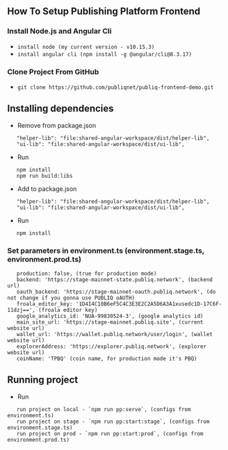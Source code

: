 ## How To Setup Publishing Platform Frontend

### Install Node.js and Angular Cli
 + `install node (my current version - v10.15.3)`
 + `install angular cli (npm install -g @angular/cli@8.3.17)`

### Clone Project From GitHub

 + `git clone https://github.com/publiqnet/publiq-frontend-demo.git`

## Installing dependencies 

 + Remove from package.json
```
   "helper-lib": "file:shared-angular-workspace/dist/helper-lib",
   "ui-lib": "file:shared-angular-workspace/dist/ui-lib",
```
 + Run
 ```
    npm install
    npm run build:libs
 ```
 
  + Add to package.json
 ```
    "helper-lib": "file:shared-angular-workspace/dist/helper-lib",
    "ui-lib": "file:shared-angular-workspace/dist/ui-lib",
 ```
 
 + Run
  ```
     npm install
  ```
### Set parameters in environment.ts (environment.stage.ts, environment.prod.ts) 
  ```
     production: false, (true for production mode)
     backend: 'https://stage-mainnet-state.publiq.network', (backend url)
     oauth_backend: 'https://stage-mainnet-oauth.publiq.network', (do not change if you gonna use PUBLIQ oAUTH)
     froala_editor_key: '1D4I4C10B6eF5C4C3E3E2C2A5D6A3A1xusedc1D-17C6F-11dzj==', (froala editor key)
     google_analytics_id: 'NUA-99830524-3', (google analytics id)
     main_site_url: 'https://stage-mainnet.publiq.site', (current website url)
     wallet_url: 'https://wallet.publiq.network/user/login', (wallet website url)
     explorerAddress: 'https://explorer.publiq.network', (explorer website url)
     coinName: 'TPBQ' (coin name, for production mode it's PBQ)
  ```

## Running project
 + Run
  ```
     run project on local - `npm run pp:serve`, (configs from environment.ts)
     run project on stage - `npm run pp:start:stage`, (configs from environment.stage.ts)
     run project on prod - `npm run pp:start:prod`, (configs from environment.prod.ts)
  ```
